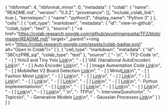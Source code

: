 {
  "nbformat": 4,
  "nbformat_minor": 0,
  "metadata": {
    "colab": {
      "name": "README.md",
      "version": "0.3.2",
      "provenance": [],
      "include_colab_link": true
    },
    "kernelspec": {
      "name": "python3",
      "display_name": "Python 3"
    }
  },
  "cells": [
    {
      "cell_type": "markdown",
      "metadata": {
        "id": "view-in-github",
        "colab_type": "text"
      },
      "source": [
        "<a href=\"https://colab.research.google.com/github/ayushmangupta/TF2/blob/master/README.md\" target=\"_parent\"><img src=\"https://colab.research.google.com/assets/colab-badge.svg\" alt=\"Open In Colab\"/></a>"
      ]
    },
    {
      "cell_type": "markdown",
      "metadata": {
        "id": "36CczPRB_sqI",
        "colab_type": "text"
      },
      "source": [
        "- \n",
        "- TF2-Code \n",
        "    - [ ]  Yolo3 and Tiny Yolo [Link](#)\n",
        "    - [ ]   VAE (Variational AutoEncoder) [Link](#)\n",
        "    - [ ]   Auto Encoder [Link](#)\n",
        "    - [ ]   Image Aumentation Code  [Link](#)\n",
        "    - [ ]   MobileNet V2 Board Detection [Link](#)\n",
        "    - [ ]   Mnist[Link](#)\n",
        "    - [ ]  Fashion Mnist [Link](#)\n",
        "    - [ ]   [Link](#)\n",
        "    - [ ]   [Link](#)\n",
        "    - [ ]   [Link](#)\n",
        "    - [ ]   [Link](#)\n",
        "    - [ ]   [Link](#)\n",
        "    - [ ]   [Link](#)\n",
        "    - [ ]   [Link](#)\n",
        "    - [ ]   [Link](#)\n",
        "- Python Implementation\n",
        "  - [ ]   [Link](#)\n",
        "  - [ ]   [Link](#)\n",
        "  - [ ]   [Link](#)\n",
        "  - [ ]   [Link](#)\n",
        "  - [ ]   [Link](#)\n",
        "  - [ ]   [Link](#)\n",
        "    \n",
        "- TFP\n",
        "- InterviewQuestion\n",
        "- Topics\n",
        "  - Generative Models [Link](#)\n",
        "  - Gaussian Processes [Link](#)\n"
      ]
    }
  ]
}